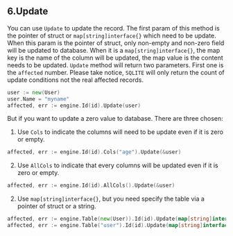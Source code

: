 ## 6.Update

You can use `Update` to update the record. The first param of this method is the pointer of struct or `map[string]interface{}` which need to be update. When this param is the pointer of struct, only non-empty and non-zero field will be updated to database. When it is a `map[string]interface{}`, the map key is the name of the column will be updated, the map value is the content needs to be updated.
`Update` method will return two parameters. First one is the `affected` number. Please take notice, `SQLITE` will only return the count of update conditions not the real affected records.

```Go
user := new(User)
user.Name = "myname"
affected, err := engine.Id(id).Update(user)
```

But if you want to update a zero value to database. There are three chosen:

1. Use `Cols` to indicate the columns will need to be update even if it is zero or empty.

```Go
affected, err := engine.Id(id).Cols("age").Update(&user)
```

2. Use `AllCols` to indicate that every columns will be updated even if it is zero or empty.

```Go
affected, err := engine.Id(id).AllCols().Update(&user)
```

2. Use `map[string]interface{}`, but you need specify the table via a pointer of struct or a string.

```Go
affected, err := engine.Table(new(User)).Id(id).Update(map[string]interface{}{"age":0})
affected, err := engine.Table("user").Id(id).Update(map[string]interface{}{"age":0})
```
